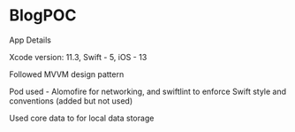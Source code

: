 # BlogPOC

App Details

Xcode version: 11.3, Swift - 5, iOS - 13

Followed MVVM design pattern

Pod used - Alomofire for networking, and swiftlint to enforce Swift style and conventions (added but not used)

Used core data to for local data storage  


